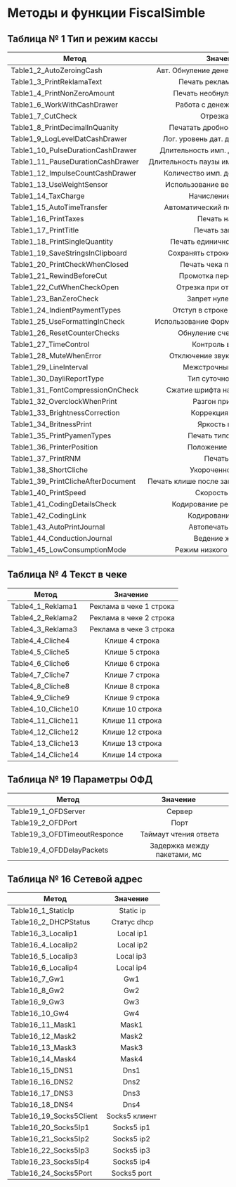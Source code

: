 # Методы и функции FiscalSimble

## Таблица № 1 Тип и режим кассы

| Метод       | Значение
| ------------- |:-------------:|
|Table1_2_AutoZeroingCash   | Авт. Обнуление денежной наличности  
|Table1_3_PrintReklamaText | Печать рекламного текста
|Table1_4_PrintNonZeroAmount| Печать необнуляемой суммы
|Table1_6_WorkWithCashDrawer| Работа с денежным ящиком
|Table1_7_CutCheck|Отрезка чека
|Table1_8_PrintDecimalInQuanity| Печатать дробное в количестве
|Table1_9_LogLevelDatCashDrawer| Лог. уровень дат. денежного ящика
|Table1_10_PulseDurationCashDrawer| Длительность имп. денежного ящика
|Table1_11_PauseDurationCashDrawer| Длительность паузы имп. денежного ящика
|Table1_12_ImpulseCountCashDrawer| Количество имп. денежного ящика
|Table1_13_UseWeightSensor| Использование весовых датчиков
|Table1_14_TaxCharge| Начисление налогов
|Table1_15_AutoTimeTransfer| Автоматический перевод времени
|Table1_16_PrintTaxes | Печать налогов
|Table1_17_PrintTitle | Печать заголовка
|Table1_18_PrintSingleQuantity| Печать единичного количества
|Table1_19_SaveStringsInClipboard| Сохранять строки в буфере чека
|Table1_20_PrintCheckWhenClosed| Печать чека по закрытию
|Table1_21_RewindBeforeCut| Промотка перед отрезкой
|Table1_22_CutWhenCheckOpen| Отрезка при открытом чеке
|Table1_23_BanZeroCheck| Запрет нулевого чека
|Table1_24_IndientPaymentTypes| Отступ в строке типов оплаты
|Table1_25_UseFormattingInCheck| Использование Форматирования в чеке
|Table1_26_ResetCounterChecks| Обнуление счетчика чеков
|Table1_27_TimeControl| Контроль времени
|Table1_28_MuteWhenError| Отключение звука при ошибках
|Table1_29_LineInterval| Межстрочный интервал
|Table1_30_DayliReportType| Тип суточного отчета
|Table1_31_FontCompressionOnCheck| Сжатие шрифта на чековой ленте
|Table1_32_OverclockWhenPrint| Разгон при печати
|Table1_33_BrightnessСorrection| Коррекция яркости
|Table1_34_BritnessPrint| Яркость печати
|Table1_35_PrintPyamenTypes| Печать типов оплаты
|Table1_36_PrinterPosition| Положение принтера
|Table1_37_PrintRNM| Печать рнм
|Table1_38_ShortCliche| Укороченное клише
|Table1_39_PrintClicheAfterDocument| Печать клише после завершения документа
|Table1_40_PrintSpeed| Скорость печати
|Table1_41_CodingDetailsCheck | Кодирование реквизитов чека
|Table1_42_CodingLink| Кодирование ссылки
|Table1_43_AutoPrintJournal| Автопечать журнала
|Table1_44_ConductionJournal| Ведение журнала
|Table1_45_LowConsumptionMode| Режим низкого потребления

## Таблица № 4 Текст в чеке

| Метод       | Значение
| ------------- |:-------------:|
|Table4_1_Reklama1 | Реклама в чеке 1 строка
|Table4_2_Reklama2 | Реклама в чеке 2 строка
|Table4_3_Reklama3 | Реклама в чеке 3 строка
|Table4_4_Cliche4 | Клише 4 строка
|Table4_5_Cliche5 | Клише 5 строка
|Table4_6_Cliche6 | Клише 6 строка
|Table4_7_Cliche7 | Клише 7 строка
|Table4_8_Cliche8 | Клише 8 строка
|Table4_9_Cliche9 | Клише 9 строка
|Table4_10_Cliche10 | Клише 10 строка
|Table4_11_Cliche11 | Клише 11 строка
|Table4_12_Cliche12 | Клише 12 строка
|Table4_13_Cliche13 | Клише 13 строка
|Table4_14_Cliche14 | Клише 14 строка

## Таблица № 19 Параметры ОФД

| Метод       | Значение
| ------------- |:-------------:|
|Table19_1_OFDServer | Сервер
|Table19_2_OFDPort | Порт
|Table19_3_OFDTimeoutResponce | Таймаут чтения ответа
|Table19_4_OFDDelayPackets | Задержка между пакетами, мс

## Таблица № 16 Сетевой адрес

| Метод       | Значение
| ------------- |:-------------:|
|Table16_1_StaticIp | Static ip
|Table16_2_DHCPStatus | Статус dhcp
|Table16_3_Localip1 | Local ip1
|Table16_4_Localip2 | Local ip2
|Table16_5_Localip3 | Local ip3
|Table16_6_Localip4 | Local ip4
|Table16_7_Gw1 | Gw1
|Table16_8_Gw2 | Gw2
|Table16_9_Gw3 | Gw3
|Table16_10_Gw4 | Gw4
|Table16_11_Mask1 | Mask1
|Table16_12_Mask2 | Mask2
|Table16_13_Mask3 | Mask3
|Table16_14_Mask4 | Mask4
|Table16_15_DNS1 | Dns1
|Table16_16_DNS2 | Dns2
|Table16_17_DNS3 | Dns3
|Table16_18_DNS4 | Dns4
|Table16_19_Socks5Client | Socks5 клиент
|Table16_20_Socks5Ip1 | Socks5 ip1
|Table16_21_Socks5Ip2 | Socks5 ip2
|Table16_22_Socks5Ip3 | Socks5 ip3
|Table16_23_Socks5Ip4 | Socks5 ip4
|Table16_24_Socks5Port | Socks5 port
